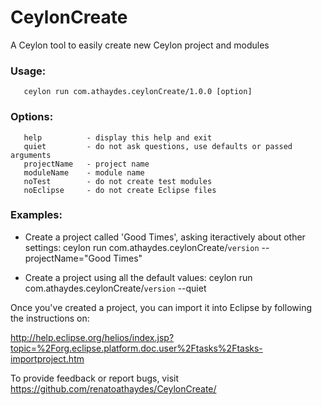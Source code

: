 CeylonCreate
============

A Ceylon tool to easily create new Ceylon project and modules

###   Usage:
       ceylon run com.athaydes.ceylonCreate/1.0.0 [option]
   
###   Options:
       help          - display this help and exit 
       quiet         - do not ask questions, use defaults or passed arguments
       projectName   - project name
       moduleName    - module name
       noTest        - do not create test modules
       noEclipse     - do not create Eclipse files
     
###   Examples:
     
   - Create a project called 'Good Times', asking iteractively about other settings:
       ceylon run com.athaydes.ceylonCreate/``version`` --projectName="Good Times"
       
   - Create a project using all the default values:
       ceylon run com.athaydes.ceylonCreate/``version`` --quiet
   

Once you've created a project, you can import it into Eclipse by following the instructions on:

http://help.eclipse.org/helios/index.jsp?topic=%2Forg.eclipse.platform.doc.user%2Ftasks%2Ftasks-importproject.htm


To provide feedback or report bugs, visit <https://github.com/renatoathaydes/CeylonCreate/>


